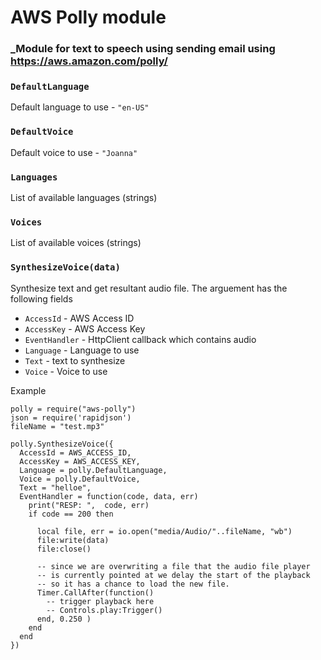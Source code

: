 # AWS Polly module

### _Module for text to speech using sending email using https://aws.amazon.com/polly/

### `DefaultLanguage`
Default language to use - `"en-US"`
### `DefaultVoice`
Default voice to use - `"Joanna"`
### `Languages`
List of available languages (strings)
### `Voices`
List of available voices (strings)
### `SynthesizeVoice(data)`
Synthesize text and get resultant audio file. The arguement has the following fields

* `AccessId` - AWS Access ID
* `AccessKey` - AWS Access Key
* `EventHandler` - HttpClient callback which contains audio
* `Language` - Language to use
* `Text` - text to synthesize
* `Voice` - Voice to use

Example

```
polly = require("aws-polly")
json = require('rapidjson')
fileName = "test.mp3"  

polly.SynthesizeVoice({
  AccessId = AWS_ACCESS_ID,
  AccessKey = AWS_ACCESS_KEY,
  Language = polly.DefaultLanguage,
  Voice = polly.DefaultVoice,
  Text = "helloe",
  EventHandler = function(code, data, err) 
    print("RESP: ",  code, err)
    if code == 200 then

      local file, err = io.open("media/Audio/"..fileName, "wb")
      file:write(data)
      file:close()
      
      -- since we are overwriting a file that the audio file player
      -- is currently pointed at we delay the start of the playback
      -- so it has a chance to load the new file. 
      Timer.CallAfter(function()
        -- trigger playback here
        -- Controls.play:Trigger() 
      end, 0.250 )
    end
  end
})
```



 
